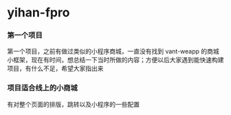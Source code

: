 # yihan-fpro

### 第一个项目

第一个项目，之前有做过类似的小程序商城，一直没有找到 vant-weapp 的商城小框架，现在有时间，想总结一下当时所做的内容；方便以后大家遇到能快速构建项目，有什么不足，希望大家指出来

### 项目适合线上的小商城

有对整个页面的排版，跳转以及小程序的一些配置




